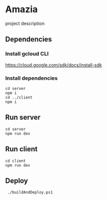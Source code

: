# Amazia

project description

## Dependencies
### Install gcloud CLI
https://cloud.google.com/sdk/docs/install-sdk

### Install dependencies 
```shell
cd server
npm i
cd ../client
npm i
```

## Run server
```shell
cd server
npm run dev
```

## Run client
```shell
cd client
npm run dev
```

## Deploy
```shell
 ./buildAndDeploy.ps1
```